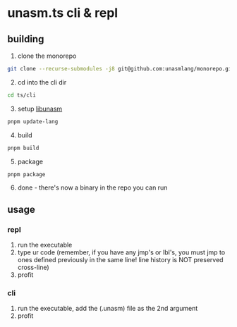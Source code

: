 # unasm.ts cli & repl

## building

1. clone the monorepo
```bash
git clone --recurse-submodules -j8 git@github.com:unasmlang/monorepo.git
```
2. cd into the cli dir
```bash
cd ts/cli
```
3. setup [libunasm](https://github.com/unasmlang/libunasm-ts)
```bash
pnpm update-lang
```
4. build
```bash
pnpm build
```
5. package
```
pnpm package
```
6. done - there's now a binary in the repo you can run

## usage
### repl
1. run the executable
2. type ur code (remember, if you have any jmp's or lbl's, you must jmp to ones defined previously in the same line! line history is NOT preserved cross-line)
3. profit
### cli
1. run the executable, add the (.unasm) file as the 2nd argument
2. profit